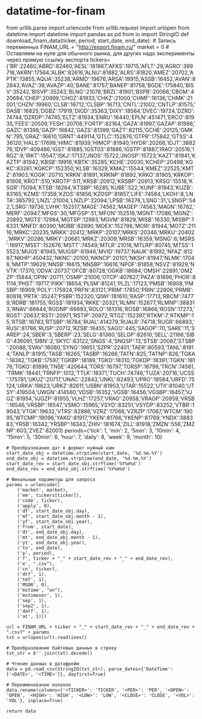 # datatime-for-finam
from urllib.parse import urlencode
from urllib.request import urlopen
from datetime import datetime
import pandas as pd
from io import StringIO
def download_finam_data(ticker, period, start_date, end_date):
    # Запись переменных
    FINAM_URL = "http://export.finam.ru/"
    market = 0  # Оставляем на нуле для обычного рынка, для других надо эксперименты через прямую ссылку экспорта
    tickers={'BR':22460,'ABRD':82460,'AESL':181867,'AFKS':19715,'AFLT':29,'AGRO':399716,'AKRN':17564,'ALBK':82616,'ALNU':81882,'ALRS':81820,'AMEZ':20702,'APTK':13855,'AQUA':35238,'ARMD':19676,'ARSA':19915,'ASSB':16452,'AVAN':82843,'AVAZ':39,'AVAZP':40,'BANE':81757,'BANEP':81758,'BGDE':175840,'BISV':35242,'BISVP':35243,'BLNG':21078,'BRZL':81901,'BSPB':20066,'CBOM':420694,'CHEP':20999,'CHGZ':81933,'CHKZ':21000,'CHMF':16136,'CHMK':21001,'CHZN':19960,'CLSB':16712,'CLSBP':16713,'CNTL':21002,'CNTLP':81575,'DASB':16825,'DGBZ':17919,'DIOD':35363,'DIXY':18564,'DVEC':19724,'DZRD':74744,'DZRDP':74745,'ELTZ':81934,'ENRU':16440,'EPLN':451471,'ERCO':81935,'FEES':20509,'FESH':20708,'FORTP':82164,'GAZA':81997,'GAZAP':81998,'GAZC':81398,'GAZP':16842,'GAZS':81399,'GAZT':82115,'GCHE':20125,'GMKN':795,'GRAZ':16610,'GRNT':449114,'GTLC':152876,'GTPR':175842,'GTSS':436120,'HALS':17698,'HIMC':81939,'HIMCP':81940,'HYDR':20266,'IDJT':388276,'IDVP':409486,'IGST':81885,'IGST03':81886,'IGSTP':81887,'IRAO':20516,'IRGZ':9,'IRKT':15547,'ISKJ':17137,'JNOS':15722,'JNOSP':15723,'KAZT':81941,'KAZTP':81942,'KBSB':19916,'KBTK':35285,'KCHE':20030,'KCHEP':20498,'KGKC':83261,'KGKCP':152350,'KLSB':16329,'KMAZ':15544,'KMEZ':22525,'KMTZ':81903,'KOGK':20710,'KRKN':81891,'KRKNP':81892,'KRKO':81905,'KRKOP':81906,'KROT':510,'KROTP':511,'KRSB':20912,'KRSBP':20913,'KRSG':15518,'KSGR':75094,'KTSB':16284,'KTSBP':16285,'KUBE':522,'KUNF':81943,'KUZB':83165,'KZMS':17359,'KZOS':81856,'KZOSP':81857,'LIFE':74584,'LKOH':8,'LNTA':385792,'LNZL':21004,'LNZLP':22094,'LPSB':16276,'LSNG':31,'LSNGP':542,'LSRG':19736,'LVHK':152517,'MAGE':74562,'MAGEP':74563,'MAGN':16782,'MERF':20947,'MFGS':30,'MFGSP':51,'MFON':152516,'MGNT':17086,'MGNZ':20892,'MGTS':12984,'MGTSP':12983,'MGVM':81829,'MISB':16330,'MISBP':16331,'MNFD':80390,'MOBB':82890,'MOEX':152798,'MORI':81944,'MOTZ':21116,'MRKC':20235,'MRKK':20412,'MRKP':20107,'MRKS':20346,'MRKU':20402,'MRKV':20286,'MRKY':20681,'MRKZ':20309,'MRSB':16359,'MSNG':6,'MSRS':16917,'MSST':152676,'MSTT':74549,'MTLR':21018,'MTLRP':80745,'MTSS':15523,'MUGS':81945,'MUGSP':81946,'MVID':19737,'NAUK':81992,'NFAZ':81287,'NKHP':450432,'NKNC':20100,'NKNCP':20101,'NKSH':81947,'NLMK':17046,'NMTP':19629,'NNSB':16615,'NNSBP':16616,'NPOF':81858,'NSVZ':81929,'NVTK':17370,'ODVA':20737,'OFCB':80728,'OGKB':18684,'OMSH':22891,'OMZZP':15844,'OPIN':20711,'OSMP':21006,'OTCP':407627,'PAZA':81896,'PHOR':81114,'PHST':19717,'PIKK':18654,'PLSM':81241,'PLZL':17123,'PMSB':16908,'PMSBP':16909,'POLY':175924,'PRFN':83121,'PRIM':17850,'PRIN':22806,'PRMB':80818,'PRTK':35247,'PSBR':152320,'QIWI':181610,'RASP':17713,'RBCM':74779,'RDRB':181755,'RGSS':181934,'RKKE':20321,'RLMN':152677,'RLMNP':388313,'RNAV':66644,'RODNP':66693,'ROLO':181316,'ROSB':16866,'ROSN':17273,'ROST':20637,'RSTI':20971,'RSTIP':20972,'RTGZ':152397,'RTKM':7,'RTKMP':15,'RTSB':16783,'RTSBP':16784,'RUAL':414279,'RUALR':74718,'RUGR':66893,'RUSI':81786,'RUSP':20712,'RZSB':16455,'SAGO':445,'SAGOP':70,'SARE':11,'SAREP':24,'SBER':3,'SBERP':23,'SELG':81360,'SELGP':82610,'SELL':21166,'SIBG':436091,'SIBN':2,'SKYC':83122,'SNGS':4,'SNGSP':13,'STSB':20087,'STSBP':20088,'SVAV':16080,'SYNG':19651,'SZPR':22401,'TAER':80593,'TANL':81914,'TANLP':81915,'TASB':16265,'TASBP':16266,'TATN':825,'TATNP':826,'TGKA':18382,'TGKB':17597,'TGKBP':18189,'TGKD':18310,'TGKDP':18391,'TGKN':18176,'TGKO':81899,'TNSE':420644,'TORS':16797,'TORSP':16798,'TRCN':74561,'TRMK':18441,'TRNFP':1012,'TTLK':18371,'TUCH':74746,'TUZA':20716,'UCSS':175781,'UKUZ':20717,'UNAC':22843,'UNKL':82493,'UPRO':18584,'URFD':75124,'URKA':19623,'URKZ':82611,'USBN':81953,'UTAR':15522,'UTII':81040,'UTSY':419504,'UWGN':414560,'VDSB':16352,'VGSB':16456,'VGSBP':16457,'VJGZ':81954,'VJGZP':81955,'VLHZ':17257,'VRAO':20958,'VRAOP':20959,'VRSB':16546,'VRSBP':16547,'VSMO':15965,'VSYD':83251,'VSYDP':83252,'VTBR':19043,'VTGK':19632,'VTRS':82886,'VZRZ':17068,'VZRZP':17067,'WTCM':19095,'WTCMP':19096,'YAKG':81917,'YKEN':81766,'YKENP':81769,'YNDX':388383,'YRSB':16342,'YRSBP':16343,'ZHIV':181674,'ZILL':81918,'ZMZN':556,'ZMZNP':603,'ZVEZ':82001}
    periods={'tick': 1, 'min': 2, '5min': 3, '10min': 4, '15min': 5, '30min': 6, 'hour': 7, 'daily': 8, 'week': 9, 'month': 10}
   
    # Преобразование дат в формат нужный нам
    start_date_obj = datetime.strptime(start_date, '%d.%m.%Y')
    end_date_obj = datetime.strptime(end_date, '%d.%m.%Y')
    start_date_rev = start_date_obj.strftime('%Y%m%d')
    end_date_rev = end_date_obj.strftime('%Y%m%d')

    # Финальные параметры для запроса
    params = urlencode([
        ('market', market),
        ('em', tickers[ticker]),
        ('code', ticker),
        ('apply', 0),
        ('df', start_date_obj.day),
        ('mf', start_date_obj.month - 1),
        ('yf', start_date_obj.year),
        ('from', start_date),
        ('dt', end_date_obj.day),
        ('mt', end_date_obj.month - 1),
        ('yt', end_date_obj.year),
        ('to', end_date),
        ('p', period),
        ('f', ticker + "_" + start_date_rev + "_" + end_date_rev),
        ('e', ".csv"),
        ('cn', ticker),
        ('dtf', 1),
        ('tmf', 1),
        ('MSOR', 0),
        ('mstime', "on"),
        ('mstimever', 1),
        ('sep', 1),
        ('sep2', 1),
        ('datf', 1),
        ('at', 1)])

    url = FINAM_URL + ticker + "_" + start_date_rev + "_" + end_date_rev + ".csv?" + params
    txt = urlopen(url).readlines()
    
    # Преобразование байтовых данных в строку
    txt_str = b''.join(txt).decode()

    # Чтение данных в датафрейм
    data = pd.read_csv(StringIO(txt_str), parse_dates={'DateTime': ['<DATE>', '<TIME>']}, dayfirst=True)

    # Переименование колонок
    data.rename(columns={'<TICKER>': 'TICKER', '<PER>': 'PER', '<OPEN>': 'OPEN', '<HIGH>': 'HIGH', '<LOW>': 'LOW', '<CLOSE>': 'CLOSE', '<VOL>': 'VOL'}, inplace=True)

    return data
